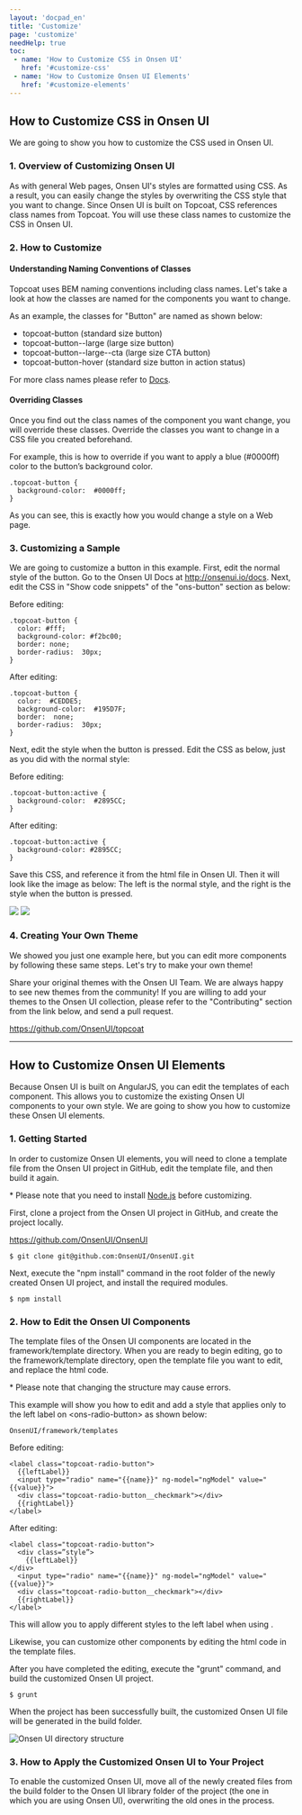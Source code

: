 ```yaml
---
layout: 'docpad_en'
title: 'Customize'
page: 'customize'
needHelp: true
toc: 
 - name: 'How to Customize CSS in Onsen UI'
   href: '#customize-css'
 - name: 'How to Customize Onsen UI Elements'
   href: '#customize-elements'
---
```


<h2 id="customize-css">How to Customize CSS in Onsen UI</h2>

<p>We are going to show you how to customize the CSS used in Onsen UI.</p> 

<h3>1. Overview of Customizing Onsen UI</h3>

<p>
As with general Web pages, Onsen UI's styles are formatted using CSS.
As a result, you can easily change the styles by overwriting the CSS style that you want to change.
Since Onsen UI is built on Topcoat, CSS references class names from Topcoat.
You will use these class names to customize the CSS in Onsen UI.
</p>

<h3>2. How to Customize</h3>

<h4>Understanding Naming Conventions of Classes</h4>

<p>
Topcoat uses BEM naming conventions including class names. 
Let's take a look at how the classes are named for the components you want to change.
</p>

<p>
As an example, the classes for "Button" are named as shown below:
</p>

<ul>
  <li>topcoat-button (standard size button) </li>
  <li>topcoat-button--large (large size button) </li>
  <li>topcoat-button--large--cta (large size CTA button)</li>
  <li>topcoat-button-hover (standard size button in action status) </li>
</ul>

<p>
For more class names please refer to <a href="/docs/">Docs</a>.
</p>

<h4>Overriding Classes</h4>

<p>
Once you find out the class names of the component you want change, you will override these classes.
Override the classes you want to change in a CSS file you created beforehand.
</p>

<p>
For example, this is how to override if you want to apply a blue (#0000ff) color to the button’s background color.
</p>

<pre><code class="css">.topcoat-button {
  background-color:  #0000ff;
}
</code></pre>

<p>
As you can see, this is exactly how you would change a style on a Web page.
</p>

<h3>3. Customizing a Sample</h3>

<p>
We are going to customize a button in this example.
First, edit the normal style of the button.
Go to the Onsen UI Docs at <a href="http://onsenui.io/docs">http://onsenui.io/docs</a>.
Next, edit the CSS in "Show code snippets" of the "ons-button" section as below:
</p>

<p>Before editing:</p>

<pre><code>.topcoat-button {
  color: #fff;
  background-color: #f2bc00; 
  border: none;
  border-radius:  30px;
}
</pre></code>

<p>After editing:</p>

<pre><code>.topcoat-button {
  color:  #CEDDE5;
  background-color:  #195D7F; 
  border:  none;
  border-radius:  30px;
}
</code></pre>

<p>Next, edit the style when the button is pressed.
Edit the CSS as below, just as you did with the normal style:
</p>

<p>Before editing:</p>

<pre><code>.topcoat-button:active {
  background-color:  #2895CC;
}
</code></pre>

<p>After editing:</p>

<pre><code>.topcoat-button:active {
  background-color: #2895CC;
}
</code></pre>

<p>Save this CSS, and reference it from the html file in Onsen UI. 
Then it will look like the image as below:
The left is the normal style, and the right is the style when the button is pressed.</p>

<p><img src="/images/customize/onsen-css-button-def.png"> <img src="/images/customize/onsen-css-button-hover.png"></p>


<h3>4. Creating Your Own Theme</h3>

<p>We showed you just one example here, but you can edit more components by following these same steps.
Let's try to make your own theme!</p>

<p>Share your original themes with the Onsen UI Team. We are always happy to see new themes from the community!
If you are willing to add your themes to the Onsen UI collection, please refer to the "Contributing" section from the link below, and send a pull request.</p>

<p><a href="https://github.com/OnsenUI/topcoat">https://github.com/OnsenUI/topcoat</a></p>

<hr>

<h2 id="customize-elements">How to Customize Onsen UI Elements</h2>

<p>Because Onsen UI is built on AngularJS, you can edit the templates of each component.
This allows you to customize the existing Onsen UI components to your own style.
We are going to show you how to customize these Onsen UI elements.</p>

<h3>1. Getting Started</h3>

<p>In order to customize Onsen UI elements, you will need to clone a template file from the Onsen UI project in GitHub, edit the template file, and then build it again.</p>

<p>* Please note that you need to install <a href="http://nodejs.org" target="_blank">Node.js</a> before customizing.</p>

<p>First, clone a project from the Onsen UI project in GitHub, and create the project locally. </p>

<p><a href="https://github.com/OnsenUI/OnsenUI">https://github.com/OnsenUI/OnsenUI</a></p>

<pre><code class="bash">$ git clone git@github.com:OnsenUI/OnsenUI.git</code></pre>

<p>Next, execute the "npm install" command in the root folder of the newly created Onsen UI project, and install the required modules.</p>

<pre><code class="bash">$ npm install</code></pre>


<h3>2. How to Edit the Onsen UI Components</h3>

<p>The template files of the Onsen UI components are located in the framework/template directory.
When you are ready to begin editing, go to the framework/template directory, open the template file you want to edit, and replace the html code.</p>

<p>* Please note that changing the structure may cause errors.</p>

<p>This example will show you how to edit and add a style that applies only to the left label on &lt;ons-radio-button&gt; as shown below:</p>

<pre><code>OnsenUI/framework/templates</code></pre>

<p>Before editing:</p>

<pre><code>&lt;label class="topcoat-radio-button"&gt;
  {{leftLabel}}
  &lt;input type="radio" name="{{name}}" ng-model="ngModel" value="{{value}}"&gt;
  &lt;div class="topcoat-radio-button__checkmark"&gt;&lt;/div&gt;
  {{rightLabel}}
&lt;/label&gt;
</code></pre>

<p>After editing:</p>

<pre><code>&lt;label class="topcoat-radio-button"&gt;
  &lt;div class=”style”&gt;
    {{leftLabel}}
&lt;/div&gt;
  &lt;input type="radio" name="{{name}}" ng-model="ngModel" value="{{value}}"&gt;
  &lt;div class="topcoat-radio-button__checkmark"&gt;&lt;/div&gt;
  {{rightLabel}}
&lt;/label&gt;
</code></pre>

<p>This will allow you to apply different styles to the left label when using <ons-radio-button>.</p>

<p>Likewise, you can customize other components by editing the html code in the template files.</p>

<p>After you have completed the editing, execute the "grunt" command, and build the customized Onsen UI project.</p>

<pre><code class="bash">$ grunt</code></pre>

<p>When the project has been successfully built, the customized Onsen UI file will be generated in the build folder.</p>

<p><img src="/images/customize/ons-struct.png" title="Onsen UI directory structure"></p>

<h3>3. How to Apply the Customized Onsen UI to Your Project</h3>

<p>To enable the customized Onsen UI, move all of the newly created files from the build folder to the Onsen UI library folder of the project (the one in which you are using Onsen UI), overwriting the old ones in the process.</p>

